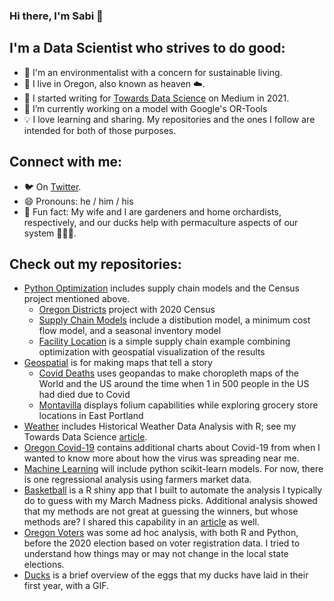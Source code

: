 ### Hi there, I'm Sabi 👋

## I'm a Data Scientist who strives to do good: 
- 🌱 I'm an environmentalist with a concern for sustainable living.
- 🌲 I live in Oregon, also known as heaven ☁️.
- 📓 I started writing for [Towards Data Science](https://sabolch-horvat.medium.com/) on Medium in 2021.
- 🔭 I’m currently working on a model with Google's OR-Tools
- 💡 I love learning and sharing. My repositories and the ones I follow are intended for both of those purposes.

## Connect with me: 
- 🐦 On [Twitter](https://twitter.com/tourofdata).
- 😄 Pronouns: he / him / his
- 🌳 Fun fact: My wife and I are gardeners and home orchardists, respectively, and our ducks help with permaculture aspects of our system 🐛🦆🥚.

## Check out my repositories: 
- [Python Optimization](https://github.com/wpbSabi/python_optimization) includes supply chain models and the Census project mentioned above.
  - [Oregon Districts](https://github.com/wpbSabi/python_optimization/tree/main/oregon_districts) project with 2020 Census
  - [Supply Chain Models](https://github.com/wpbSabi/python_optimization/tree/main/supply_chain_models) include a distibution model, a minimum cost flow model, and a seasonal inventory model
  - [Facility Location](https://github.com/wpbSabi/python_optimization/tree/main/facility_location) is a simple supply chain example combining optimization with geospatial visualization of the results
- [Geospatial](https://github.com/wpbSabi/geospatial) is for making maps that tell a story
  - [Covid Deaths](https://github.com/wpbSabi/geospatial/tree/main/one_in_covid_deaths) uses geopandas to make choropleth maps of the World and the US around the time when 1 in 500 people in the US had died due to Covid
  - [Montavilla](https://github.com/wpbSabi/geospatial/tree/main/montavilla) displays folium capabilities while exploring grocery store locations in East Portland
- [Weather](https://github.com/wpbSabi/weather) includes Historical Weather Data Analysis with R; see my Towards Data Science [article](https://towardsdatascience.com/democratizing-historical-weather-data-with-r-cc3c76dde7c5).
- [Oregon Covid-19](https://github.com/wpbSabi/oregon-covid-19) contains additional charts about Covid-19 from when I wanted to know more about how the virus was spreading near me.
- [Machine Learning](https://github.com/wpbSabi/machine_learning) will include python scikit-learn models.  For now, there is one regressional analysis using farmers market data.
- [Basketball](https://github.com/wpbSabi/basketball) is a R shiny app that I built to automate the analysis I typically do to guess with my March Madness picks. Additional analysis showed that my methods are not great at guessing the winners, but whose methods are?  I shared this capability in an [article](https://towardsdatascience.com/the-r-shiny-app-i-built-to-streamline-march-madness-predictions-e5e00c3a3691) as well.
- [Oregon Voters](https://github.com/wpbSabi/oregon_voters) was some ad hoc analysis, with both R and Python, before the 2020 election based on voter registration data.  I tried to understand how things may or may not change in the local state elections.
- [Ducks](https://github.com/wpbSabi/ducks) is a brief overview of the eggs that my ducks have laid in their first year, with a GIF.

<!--
**wpbSabi/wpbSabi** is a ✨ _special_ ✨ repository because its `README.md` (this file) appears on your GitHub profile.
-->
